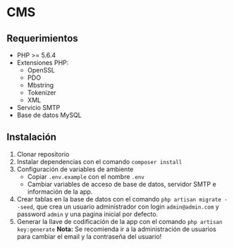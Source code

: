 # CMS

## Requerimientos

- PHP >= 5.6.4
- Extensiones PHP:
    - OpenSSL
    - PDO
    - Mbstring
    - Tokenizer
    - XML
- Servicio SMTP
- Base de datos MySQL

## Instalación

1. Clonar repositorio
2. Instalar dependencias con el comando `composer install`
3. Configuración de variables de ambiente  
    - Copiar `.env.example` con el nombre `.env`
    - Cambiar variables de acceso de base de datos, servidor SMTP e información de la app.
4. Crear tablas en la base de datos con el comando `php artisan migrate --seed`, que crea un usuario administrador con login `admin@admin.com` y password `admin` y una pagina inicial por defecto.
5. Generar la llave de codificación de la app con el comando `php artisan key:generate` 
 **Nota:** Se recomienda ir a la administración de usuarios para cambiar el email y la contraseña del usuario!

